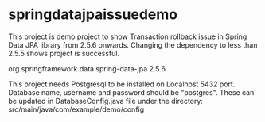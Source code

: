 # springdatajpaissuedemo


This project is demo project to show Transaction rollback issue in Spring Data JPA library from 2.5.6 onwards. Changing the dependency to less than 2.5.5 shows project is successful.


<dependency>
            <groupId>org.springframework.data</groupId>
            <artifactId>spring-data-jpa</artifactId>
            <version>2.5.6</version>
        </dependency>
        
        
        
        
        
This project needs Postgresql to be installed on Localhost 5432 port. Database name, username and password should be "postgres". These can be updated in DatabaseConfig.java file under the directory: src/main/java/com/example/demo/config 
        
        

